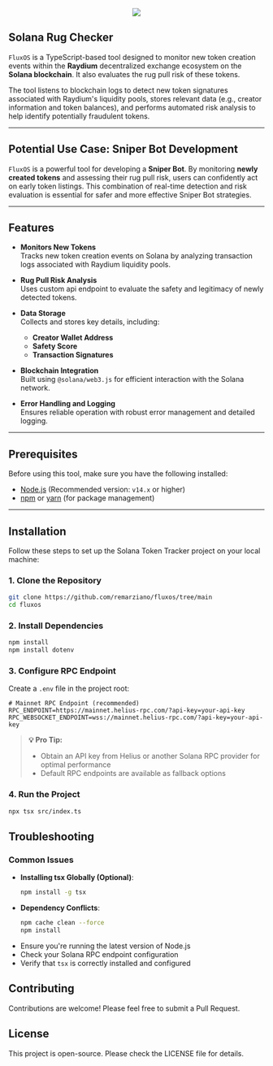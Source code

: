 <p align="center">
<img width="auto" height="auto" src="https://github.com/user-attachments/assets/b3905ff2-db2f-44d5-ae57-669544f88ff4">
</p>

## Solana Rug Checker  

`FluxOS` is a TypeScript-based tool designed to monitor new token creation events within the **Raydium** decentralized exchange ecosystem on the **Solana blockchain**. It also evaluates the rug pull risk of these tokens.  

The tool listens to blockchain logs to detect new token signatures associated with Raydium's liquidity pools, stores relevant data (e.g., creator information and token balances), and performs automated risk analysis to help identify potentially fraudulent tokens.  

---

## Potential Use Case: Sniper Bot Development  

`FluxOS` is a powerful tool for developing a **Sniper Bot**. By monitoring **newly created tokens** and assessing their rug pull risk, users can confidently act on early token listings. This combination of real-time detection and risk evaluation is essential for safer and more effective Sniper Bot strategies.  

---

## Features  

- **Monitors New Tokens**  
  Tracks new token creation events on Solana by analyzing transaction logs associated with Raydium liquidity pools.  

- **Rug Pull Risk Analysis**  
  Uses custom api endpoint to evaluate the safety and legitimacy of newly detected tokens.  

- **Data Storage**  
  Collects and stores key details, including:  
  - **Creator Wallet Address**  
  - **Safety Score**  
  - **Transaction Signatures**  

- **Blockchain Integration**  
  Built using `@solana/web3.js` for efficient interaction with the Solana network.  

- **Error Handling and Logging**  
  Ensures reliable operation with robust error management and detailed logging.  

---

## Prerequisites

Before using this tool, make sure you have the following installed:

- [Node.js](https://nodejs.org/) (Recommended version: `v14.x` or higher)
- [npm](https://www.npmjs.com/) or [yarn](https://yarnpkg.com/) (for package management)

---

## Installation

Follow these steps to set up the Solana Token Tracker project on your local machine:

### 1. Clone the Repository
   ```bash
   git clone https://github.com/remarziano/fluxos/tree/main
   cd fluxos
   ```

### 2. Install Dependencies
```bash
npm install
npm install dotenv
```

### 3. Configure RPC Endpoint
Create a `.env` file in the project root:
```env
# Mainnet RPC Endpoint (recommended)
RPC_ENDPOINT=https://mainnet.helius-rpc.com/?api-key=your-api-key
RPC_WEBSOCKET_ENDPOINT=wss://mainnet.helius-rpc.com/?api-key=your-api-key
```

> **💡 Pro Tip:** 
> - Obtain an API key from Helius or another Solana RPC provider for optimal performance
> - Default RPC endpoints are available as fallback options

### 4. Run the Project
```bash
npx tsx src/index.ts
```

## Troubleshooting

### Common Issues
- **Installing tsx Globally (Optional)**:
  ```bash
  npm install -g tsx
  ```
- **Dependency Conflicts**: 
  ```bash
  npm cache clean --force
  npm install
  ```
- Ensure you're running the latest version of Node.js
- Check your Solana RPC endpoint configuration
- Verify that `tsx` is correctly installed and configured

## Contributing

Contributions are welcome! Please feel free to submit a Pull Request.

## License

This project is open-source. Please check the LICENSE file for details.
